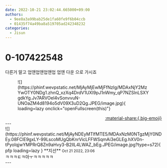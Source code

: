 ```yaml
---
date: 2022-10-21 23:02:44.665000+09:00
authors:
  - 9ee8a3a99bab25de1fa60fe9f6b04ccb
  - 01435f74a49ba8a519705ad242348232
categories:
  - Jisun
---
```


# 0-107422548

<div class="post-container" markdown="1">
<div class="content-container md-sidebar__scrollwrap" markdown="1">

다른거 말고 업앤업앤업앤업 업앤 다운 으로 가시죠 
<figure markdown="1">
![](https://phinf.wevpstatic.net/MjAyMjEwMjFfNzIg/MDAxNjY2MzYwOTY0NDg1.zhnQ_xzXq4DrdV1UXI9pJ1nWmy_qP7NZSlnLSXYgdkYg.Jv7ARVOel4vSonvvuN-UNOaZM4d8194o5dV09X3uD2Qg.JPEG/image.jpg){ loading=lazy onclick="openFullscreen(this)"}
</figure>


</div>
</div>

<div style="text-align: right;" markdown="1">
<a href="https://weverse.io/fromis9/fanpost/0-107422548" style="text-align: right;">:material-share:{.big-emoji}</a>
</div>
---

<div class="comments-container md-sidebar__scrollwrap" markdown="1">
<div class="comment" markdown="1">
<div class='id-container' markdown="1">
![](https://phinf.wevpstatic.net/MjAyNDEyMTlfMTE5/MDAxNzM0NTgzMjY0NDEy.08FClE9gxLY-99LscoMUgQbKnrVicLFFWSqmAi3eGLEg.hXV0n-tPyoIqjwYMPRrQ8Zn9aHvy3-B2llL4LWAZ_bEg.JPEG/image.jpg?type=s72){ pfp loading=lazy }
**<span class="artist">지선</span>** <small>Oct 21 2022, 23:06</small><br>
</div>
<div class='comment-body' markdown="1">
ㅋㅋㅋㅌㅋ아ㅜㅋㅋㅋㅋㅋ
</div>
</div>
</div>
---
